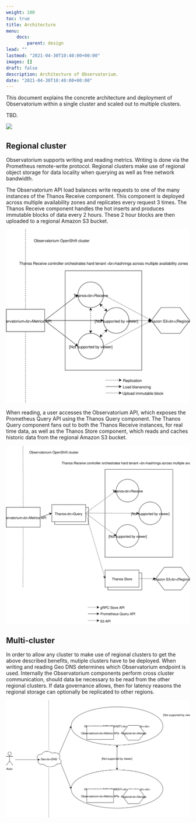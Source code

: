 ```yaml
---
weight: 100
toc: true
title: Architecture
menu:
    docs:
        parent: design
lead: ""
lastmod: "2021-04-30T10:40:00+00:00"
images: []
draft: false
description: Architecture of Observatorium.
date: "2021-04-30T10:40:00+00:00"
---
```


This document explains the concrete architecture and deployment of Observatorium within a single cluster and scaled out to multiple clusters.

TBD.

![](/docs/design/Observatorium-High-Level.png)

## Regional cluster

Observatorium supports writing and reading metrics. Writing is done via the Prometheus remote-write protocol. Regional clusters make use of regional object storage for data locality when querying as well as free network bandwidth.

The Observatorium API load balances write requests to one of the many instances of the Thanos Receive component. This component is deployed across multiple availability zones and replicates every request 3 times. The Thanos Receive component handles the hot inserts and produces immutable blocks of data every 2 hours. These 2 hour blocks are then uploaded to a regional Amazon S3 bucket.

![Single Cluster Write Path Architecture](/docs/design/single-cluster-write-path.svg)

When reading, a user accesses the Observatorium API, which exposes the Prometheus Query API using the Thanos Query component. The Thanos Query component fans out to both the Thanos Receive instances, for real time data, as well as the Thanos Store component, which reads and caches historic data from the regional Amazon S3 bucket.

![Single Cluster Read Path Architecture](/docs/design/single-cluster-read-path.svg)

## Multi-cluster

In order to allow any cluster to make use of regional clusters to get the above described benefits, mutiple clusters have to be deployed. When writing and reading Geo DNS determines which Observatorium endpoint is used. Internally the Observatorium components perform cross cluster communication, should data be necessary to be read from the other regional clusters. If data governance allows, then for latency reasons the regional storage can optionally be replicated to other regions.

![Multi Cluster Architecture](/docs/design/multi-cluster.svg)
